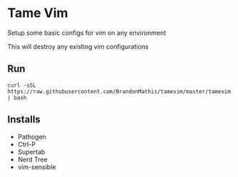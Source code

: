 # Tame Vim
Setup some basic configs for vim on any environment

This will destroy any existing vim configurations

## Run
```
curl -sSL https://raw.githubusercontent.com/BrandonMathis/tamevim/master/tamevim | bash
```

## Installs

* Pathogen
* Ctrl-P
* Supertab
* Nerd Tree
* vim-sensible

